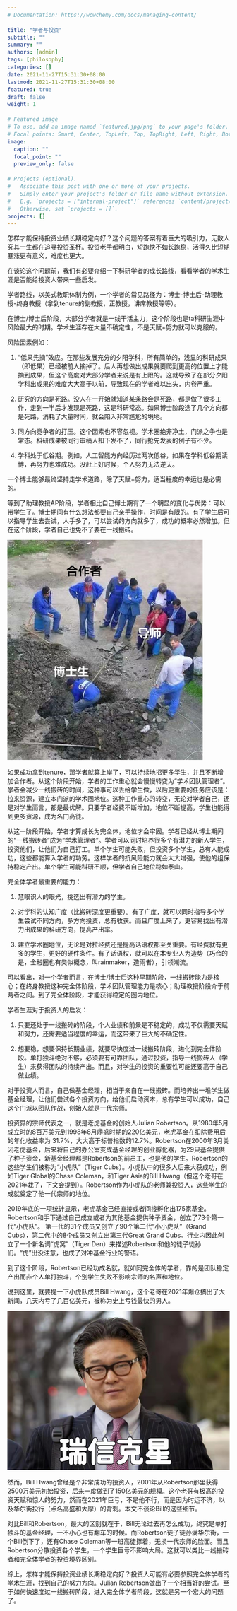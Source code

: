 ```yaml
---
# Documentation: https://wowchemy.com/docs/managing-content/

title: "学者与投资"
subtitle: ""
summary: ""
authors: [admin]
tags: [philosophy]
categories: []
date: 2021-11-27T15:31:30+08:00
lastmod: 2021-11-27T15:31:30+08:00
featured: true
draft: false
weight: 1

# Featured image
# To use, add an image named `featured.jpg/png` to your page's folder.
# Focal points: Smart, Center, TopLeft, Top, TopRight, Left, Right, BottomLeft, Bottom, BottomRight.
image:
  caption: ""
  focal_point: ""
  preview_only: false

# Projects (optional).
#   Associate this post with one or more of your projects.
#   Simply enter your project's folder or file name without extension.
#   E.g. `projects = ["internal-project"]` references `content/project/deep-learning/index.md`.
#   Otherwise, set `projects = []`.
projects: []
---
```


怎样才能保持投资业绩长期稳定向好？这个问题的答案有着巨大的吸引力，无数人究其一生都在追寻投资圣杯。投资老手都明白，短跑快不如长跑稳，活得久比短期暴涨更有意义，难度也更大。

 在谈论这个问题前，我们有必要介绍一下科研学者的成长路线，看看学者的学术生涯是否能给投资人带来一些启发。

<!--more-->

学者路线，以美式教职体制为例，一个学者的常见路径为：博士-博士后-助理教授-终身教授（拿到tenure的副教授，正教授，讲席教授等等）。

 在博士/博士后阶段，大部分学者就是一线干活主力，这个阶段也是ta科研生涯中风险最大的时期。学术生涯存在大量不确定性，不是天赋+努力就可以克服的。

 风险因素例如：

1. “低果先摘”效应。在那些发展充分的夕阳学科，所有简单的，浅显的科研成果（即低果）已经被前人摘掉了。后人再想做出成果就要爬到更高的位置上才能摘到成果，但这个高度对大部分学者来说是有上限的。这就导致了在部分夕阳学科出成果的难度大大高于以前，导致现在的学者难以出头，内卷严重。

2. 研究的方向是死路。没人在一开始就知道某条路会是死路，都是做了很多工作，走到一半后才发现是死路，这是科研常态。如果博士阶段选了几个方向都是死路，消耗了大量时间，就会陷入非常尴尬的境地。

3. 同方向竞争者的打压。这个因素也不容忽视。学术圈绝非净土，门派之争也是常态。科研成果被同行审稿人扣下发不了，同行抢先发表的例子有不少。

4. 学科处于低谷期。例如，人工智能方向经历过两次低谷，如果在学科低谷期读博，再努力也难成功。没赶上好时候，个人努力无法逆天。

 一个博士能够最终坚持走学术道路，除了天赋+努力，适当程度的幸运也是必需的。

 等到了助理教授AP阶段，学者相比自己博士期有了一个明显的变化与优势：可以带学生了。博士期间有什么想法都要自己亲手操作，时间是有限的。有了学生后可以指导学生去尝试，人手多了，可以尝试的方向就多了，成功的概率必然增加。但在这个阶段，学者自己也免不了要在一线搬砖。

 ![phd](phd.jpg)

 如果成功拿到tenure，那学者就算上岸了，可以持续地招更多学生，并且不断增加合作者。从这个阶段开始，学者的工作重心就会慢慢转变为“学术团队管理者”。学者会减少一线搬砖的时间，这种事可以丢给学生做，以后更重要的任务应该是：拉来资源，建立本门派的学术圈地位。这种工作重心的转变，无论对学者自己，还是对学生而言，都是最优解。只要学者经费不断增加，地位不断提高，学生也能得到更多资源，成为名门高徒。

从这一阶段开始，学者才算成长为完全体，地位才会牢固。学者已经从博士期间的“一线搬砖者”成为“学术管理者”。学者可以同时培养很多个有潜力的新人学生，投资他们，让他们为自己打工。单个学生可能失败，但投资多个学生，总有人能成功，这些都能算入学者的功劳。这样学者的抗风险能力就会大大增强，使他的组保持稳定产出。单个学生可能科研不顺，但学者自己地位稳如泰山。

 完全体学者最重要的能力：

 

1. 慧眼识人的眼光，挑选出有潜力的学生。

2. 对学科的认知广度（比搬砖深度更重要）。有了广度，就可以同时指导多个学生尝试不同方向，多方向投资，总有收获。而且广度上来了，更容易找出有潜力出成果的科研方向，提高产出率。

3. 建立学术圈地位，无论是对拉经费还是提高话语权都至关重要。有经费就有更多的学生，更好的硬件条件。有了话语权，就可以在本专业人为造势（巧合的是，金融圈也有类似概念，叫rainmaker，造雨者），引领潮流。

 可以看出，对一个学者而言，在博士/博士后这种早期阶段，一线搬砖能力是核心；在终身教授这种完全体阶段，学术团队管理能力是核心；助理教授阶段介于前两者之间。到了完全体阶段，才能获得稳定的圈内地位。

 学者生涯对于投资人的启发：

1. 只要还处于一线搬砖的阶段，个人业绩和前景是不稳定的，成功不仅需要天赋和努力，还需要适当程度的幸运，而这带来了巨大的不确定性。

2. 想要稳，想要保持长期业绩，就要尽快度过一线搬砖阶段，进化到完全体阶段。单打独斗绝对不够，必须要有可靠团队，通过投资，指导一线搬砖人（学生）来获得团队的持续产出。而且，对学生的投资的重要性可能还要高于自己做业绩。

 对于投资人而言，自己做基金经理，相当于亲自在一线搬砖。而培养出一堆学生做基金经理，让他们尝试各个投资方向，给他们启动资本，总有学生可以成功，自己这个门派以团队作战，创始人就是一代宗师。

 投资界的宗师代表之一，就是老虎基金的创始人Julian Robertson。从1980年5月成立时的8百万美元到1998年8月鼎盛时期的220亿美元，老虎基金在扣除费用后的年化收益率为 31.7%，大大高于标普指数的12.7%。Robertson在2000年3月关闭老虎基金，后来将自己的办公室变成基金经理的创业孵化器，为29只基金提供了种子资金，新基金经理都是Robertson的前员工，也是他的学生。Robertson的这些学生们被称为“小虎队”（Tiger Cubs）。小虎队中的很多人后来大获成功，例如Tiger Global的Chase Coleman，和Tiger Asia的Bill Hwang（但这个老哥在2021年栽了，下文会提到）。Robertson作为小虎队的老师兼投资人，这些学生的成就奠定了他一代宗师的地位。

2019年底的一项统计显示，老虎基金已经直接或者间接孵化出175家基金。Robertson和手下通过自己成立或者为其他基金提供种子资金，创立了73个第一代“小虎队”。 第一代的31个成员又创立了90个第二代“小小虎队”（Grand Cubs），第二代中的8个成员又创立出第三代Great Grand Cubs。行业内因此创立了一个新名词“虎窝”（Tiger Den）来描述Robertson和他的徒子徒孙们。“虎”出没注意，也成了对冲基金行业的警语。

 到了这个阶段，Robertson已经功成名就，就如同完全体的学者，靠的是团队稳定产出而非个人单打独斗，个别学生失败不影响宗师的名声和地位。

 说到这里，就要提一下小虎队成员Bill Hwang，这个老哥在2021年爆仓搞出了大新闻，几天内亏了几百亿美元，被称为史上亏钱最快的男人。

 ![bill](bill.jpg)

然而，Bill Hwang曾经是个非常成功的投资人，2001年从Robertson那里获得2500万美元初始投资，后来一度做到了150亿美元的规模。这个老哥有极高的投资天赋和惊人的努力，然而在2021年巨亏，不是他不行，而是因为时运不济，以及华尔街投行（点名高盛和大摩）的背刺。本文不谈论Bill的这些细节。

 对比Bill和Robertson，最大的区别就在于，Bill无论过去再怎么成功，终究是单打独斗的基金经理，一不小心也有翻车的时候。而Robertson徒子徒孙满华尔街，一个Bill倒下了，还有Chase Coleman等一班高徒撑着，无损一代宗师的脸面。而且Robertson分散投资各个学生，一个学生巨亏不影响大局。这就可以类比一线搬砖者和完全体学者的投资境界区别。

 综上，怎样才能保持投资业绩长期稳定向好？投资人可能有必要参照完全体学者的学术生涯，找到自己的努力方向。Julian Robertson做出了一个相当好的尝试。至于如何快速度过一线搬砖阶段，进入完全体学者阶段，这就是另一个宏大的问题了。